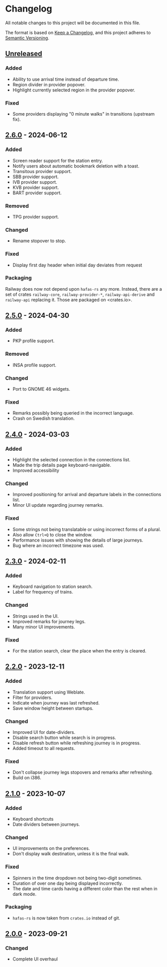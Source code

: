 # Changelog
All notable changes to this project will be documented in this file.

The format is based on [Keep a Changelog](https://keepachangelog.com/en/1.0.0/),
and this project adheres to [Semantic Versioning](https://semver.org/spec/v2.0.0.html).

## [Unreleased]

### Added

- Ability to use arrival time instead of departure time.
- Region divider in provider popover.
- Highlight currently selected region in the provider popover.

### Fixed

- Some providers displaying "0 minute walks" in transitions (upstream fix).

## [2.6.0] - 2024-06-12

### Added

- Screen reader support for the station entry.
- Notify users about automatic bookmark deletion with a toast.
- Transitous provider support.
- SBB provider support.
- IVB provider support.
- KVB provider support.
- BART provider support.

### Removed

- TPG provider support.

### Changed

- Rename stopover to stop.

### Fixed

- Display first day header when initial day deviates from request 

### Packaging

Railway does now not depend upon `hafas-rs` any more.
Instead, there are a set of crates `railway-core`, `railway-provider-*`, `railway-api-derive` and `railway-api` replacing it.
Those are packaged on <crates.io>.

## [2.5.0] - 2024-04-30

### Added

- PKP profile support.

### Removed

- INSA profile support.

### Changed

- Port to GNOME 46 widgets.

### Fixed

- Remarks possibly being queried in the incorrect language.
- Crash on Swedish translation.

## [2.4.0] - 2024-03-03

### Added

- Highlight the selected connection in the connections list.
- Made the trip details page keyboard-navigable.
- Improved accessibility

### Changed

- Improved positioning for arrival and departure labels in the connections list.
- Minor UI update regarding journey remarks.

### Fixed

- Some strings not being translatable or using incorrect forms of a plural.
- Also allow `Ctrl+Q` to close the window.
- Performance issues with showing the details of large journeys.
- Bug where an incorrect timezone was used.

## [2.3.0] - 2024-02-11

### Added

- Keyboard navigation to station search.
- Label for frequency of trains.

### Changed

- Strings used in the UI.
- Improved remarks for journey legs.
- Many minor UI improvements.

### Fixed

- For the station search, clear the place when the entry is cleared.

## [2.2.0] - 2023-12-11

### Added

- Translation support using Weblate.
- Filter for providers.
- Indicate when journey was last refreshed.
- Save window height between startups.

### Changed

- Improved UI for date-dividers.
- Disable search button while search is in progress.
- Disable refresh button while refreshing journey is in progress.
- Added timeout to all requests.

### Fixed

- Don't collapse journey legs stopovers and remarks after refreshing.
- Build on i386.

## [2.1.0] - 2023-10-07

### Added

- Keyboard shortcuts
- Date dividers between journeys.

### Changed

- UI improvements on the preferences.
- Don't display walk destination, unless it is the final walk.

### Fixed

- Spinners in the time dropdown not being two-digit sometimes.
- Duration of over one day being displayed incorrectly.
- The date and time cards having a different color than the rest when in dark mode.

### Packaging

- `hafas-rs` is now taken from `crates.io` instead of git.

## [2.0.0] - 2023-09-21

### Changed

- Complete UI overhaul

[Unreleased]: https://gitlab.com/schmiddi-on-mobile/railway/-/compare/2.6.0...master
[2.6.0]: https://gitlab.com/schmiddi-on-mobile/railway/-/compare/2.5.0...2.6.0
[2.5.0]: https://gitlab.com/schmiddi-on-mobile/railway/-/compare/2.4.0...2.5.0
[2.4.0]: https://gitlab.com/schmiddi-on-mobile/railway/-/compare/2.3.0...2.4.0
[2.3.0]: https://gitlab.com/schmiddi-on-mobile/railway/-/compare/2.2.0...2.3.0
[2.2.0]: https://gitlab.com/schmiddi-on-mobile/railway/-/compare/2.1.0...2.2.0
[2.1.0]: https://gitlab.com/schmiddi-on-mobile/railway/-/compare/2.0.0...2.1.0
[2.0.0]: https://gitlab.com/schmiddi-on-mobile/railway/-/compare/1.5.0...2.0.0
